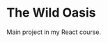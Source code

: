 # The Wild Oasis

Main project in my React course.

<!-- # React + Vite

This template provides a minimal setup to get React working in Vite with HMR and some ESLint rules.

Currently, two official plugins are available:

 - [@vitejs/plugin-react](https://github.com/vitejs/vite-plugin-react/blob/main/packages/plugin-react/README.md) uses [Babel](https://babeljs.io/) for Fast Refresh
- [@vitejs/plugin-react-swc](https://github.com/vitejs/vite-plugin-react-swc) uses [SWC](https://swc.rs/) for Fast Refresh -->
